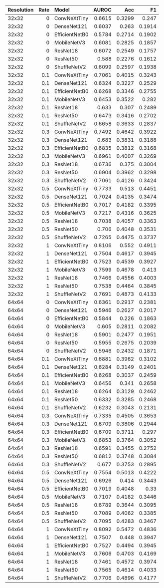| Resolution   |   Rate | Model          |   AUROC |    Acc |     F1 |
|:-------------|-------:|:---------------|--------:|-------:|-------:|
| 32x32        |    0   | ConvNeXtTiny   |  0.6615 | 0.3299 | 0.247  |
| 32x32        |    0   | DenseNet121    |  0.6037 | 0.263  | 0.1914 |
| 32x32        |    0   | EfficientNetB0 |  0.5784 | 0.2714 | 0.1902 |
| 32x32        |    0   | MobileNetV3    |  0.6081 | 0.2825 | 0.1857 |
| 32x32        |    0   | ResNet18       |  0.6072 | 0.2549 | 0.1757 |
| 32x32        |    0   | ResNet50       |  0.588  | 0.2276 | 0.1612 |
| 32x32        |    0   | ShuffleNetV2   |  0.6099 | 0.2597 | 0.1938 |
| 32x32        |    0.1 | ConvNeXtTiny   |  0.7061 | 0.4015 | 0.3243 |
| 32x32        |    0.1 | DenseNet121    |  0.6324 | 0.3227 | 0.2529 |
| 32x32        |    0.1 | EfficientNetB0 |  0.6268 | 0.3346 | 0.2755 |
| 32x32        |    0.1 | MobileNetV3    |  0.6453 | 0.3522 | 0.282  |
| 32x32        |    0.1 | ResNet18       |  0.633  | 0.307  | 0.2489 |
| 32x32        |    0.1 | ResNet50       |  0.6473 | 0.3416 | 0.2702 |
| 32x32        |    0.1 | ShuffleNetV2   |  0.6658 | 0.3633 | 0.2837 |
| 32x32        |    0.3 | ConvNeXtTiny   |  0.7492 | 0.4642 | 0.3922 |
| 32x32        |    0.3 | DenseNet121    |  0.683  | 0.3831 | 0.3188 |
| 32x32        |    0.3 | EfficientNetB0 |  0.6835 | 0.3812 | 0.3168 |
| 32x32        |    0.3 | MobileNetV3    |  0.6961 | 0.4007 | 0.3269 |
| 32x32        |    0.3 | ResNet18       |  0.6736 | 0.375  | 0.3004 |
| 32x32        |    0.3 | ResNet50       |  0.6904 | 0.3962 | 0.3298 |
| 32x32        |    0.3 | ShuffleNetV2   |  0.7061 | 0.4126 | 0.3424 |
| 32x32        |    0.5 | ConvNeXtTiny   |  0.7733 | 0.513  | 0.4451 |
| 32x32        |    0.5 | DenseNet121    |  0.7024 | 0.4135 | 0.3474 |
| 32x32        |    0.5 | EfficientNetB0 |  0.7017 | 0.4182 | 0.3395 |
| 32x32        |    0.5 | MobileNetV3    |  0.7217 | 0.4316 | 0.3625 |
| 32x32        |    0.5 | ResNet18       |  0.7038 | 0.4057 | 0.3363 |
| 32x32        |    0.5 | ResNet50       |  0.706  | 0.4048 | 0.3531 |
| 32x32        |    0.5 | ShuffleNetV2   |  0.7265 | 0.4475 | 0.3737 |
| 32x32        |    1   | ConvNeXtTiny   |  0.8106 | 0.552  | 0.4911 |
| 32x32        |    1   | DenseNet121    |  0.7504 | 0.4617 | 0.3945 |
| 32x32        |    1   | EfficientNetB0 |  0.7523 | 0.4539 | 0.3927 |
| 32x32        |    1   | MobileNetV3    |  0.7599 | 0.4678 | 0.413  |
| 32x32        |    1   | ResNet18       |  0.7466 | 0.4556 | 0.4003 |
| 32x32        |    1   | ResNet50       |  0.7538 | 0.4464 | 0.3845 |
| 32x32        |    1   | ShuffleNetV2   |  0.7691 | 0.4873 | 0.4133 |
| 64x64        |    0   | ConvNeXtTiny   |  0.6361 | 0.2917 | 0.2381 |
| 64x64        |    0   | DenseNet121    |  0.5946 | 0.2627 | 0.2017 |
| 64x64        |    0   | EfficientNetB0 |  0.5844 | 0.226  | 0.1863 |
| 64x64        |    0   | MobileNetV3    |  0.605  | 0.2811 | 0.2082 |
| 64x64        |    0   | ResNet18       |  0.5901 | 0.2477 | 0.1951 |
| 64x64        |    0   | ResNet50       |  0.5955 | 0.2675 | 0.2039 |
| 64x64        |    0   | ShuffleNetV2   |  0.5946 | 0.2432 | 0.1871 |
| 64x64        |    0.1 | ConvNeXtTiny   |  0.6881 | 0.3962 | 0.3102 |
| 64x64        |    0.1 | DenseNet121    |  0.6284 | 0.3149 | 0.2401 |
| 64x64        |    0.1 | EfficientNetB0 |  0.6268 | 0.3037 | 0.2459 |
| 64x64        |    0.1 | MobileNetV3    |  0.6456 | 0.341  | 0.2658 |
| 64x64        |    0.1 | ResNet18       |  0.6264 | 0.3129 | 0.2462 |
| 64x64        |    0.1 | ResNet50       |  0.6332 | 0.3285 | 0.2468 |
| 64x64        |    0.1 | ShuffleNetV2   |  0.6232 | 0.3043 | 0.2131 |
| 64x64        |    0.3 | ConvNeXtTiny   |  0.7335 | 0.4505 | 0.3653 |
| 64x64        |    0.3 | DenseNet121    |  0.6709 | 0.3806 | 0.2944 |
| 64x64        |    0.3 | EfficientNetB0 |  0.6709 | 0.3711 | 0.297  |
| 64x64        |    0.3 | MobileNetV3    |  0.6853 | 0.3764 | 0.3052 |
| 64x64        |    0.3 | ResNet18       |  0.6591 | 0.3455 | 0.2752 |
| 64x64        |    0.3 | ResNet50       |  0.6812 | 0.3748 | 0.3084 |
| 64x64        |    0.3 | ShuffleNetV2   |  0.677  | 0.3753 | 0.2895 |
| 64x64        |    0.5 | ConvNeXtTiny   |  0.7554 | 0.5013 | 0.4222 |
| 64x64        |    0.5 | DenseNet121    |  0.6926 | 0.414  | 0.3443 |
| 64x64        |    0.5 | EfficientNetB0 |  0.7019 | 0.4048 | 0.33   |
| 64x64        |    0.5 | MobileNetV3    |  0.7107 | 0.4182 | 0.3446 |
| 64x64        |    0.5 | ResNet18       |  0.6789 | 0.3644 | 0.3095 |
| 64x64        |    0.5 | ResNet50       |  0.7089 | 0.4062 | 0.3385 |
| 64x64        |    0.5 | ShuffleNetV2   |  0.7095 | 0.4283 | 0.3467 |
| 64x64        |    1   | ConvNeXtTiny   |  0.8092 | 0.5472 | 0.4836 |
| 64x64        |    1   | DenseNet121    |  0.7507 | 0.448  | 0.3947 |
| 64x64        |    1   | EfficientNetB0 |  0.7527 | 0.4494 | 0.3945 |
| 64x64        |    1   | MobileNetV3    |  0.7606 | 0.4703 | 0.4169 |
| 64x64        |    1   | ResNet18       |  0.7461 | 0.4572 | 0.3974 |
| 64x64        |    1   | ResNet50       |  0.7565 | 0.4614 | 0.4033 |
| 64x64        |    1   | ShuffleNetV2   |  0.7706 | 0.4896 | 0.4177 |
